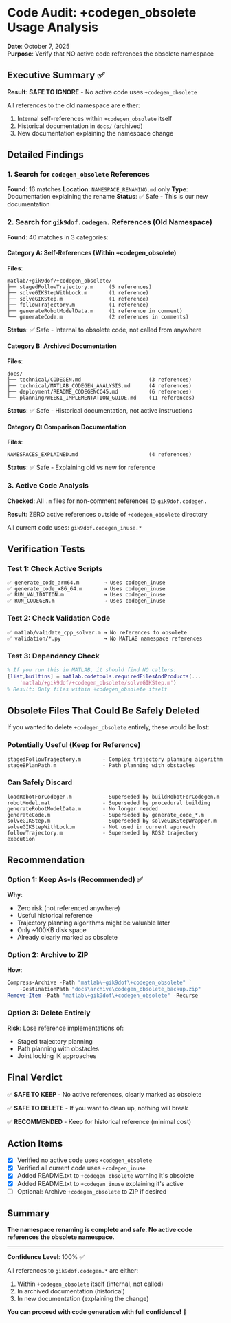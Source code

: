 # Code Audit: +codegen_obsolete Usage Analysis

**Date**: October 7, 2025  
**Purpose**: Verify that NO active code references the obsolete namespace

## Executive Summary ✅

**Result**: **SAFE TO IGNORE** - No active code uses `+codegen_obsolete`

All references to the old namespace are either:
1. Internal self-references within `+codegen_obsolete` itself
2. Historical documentation in `docs/` (archived)
3. New documentation explaining the namespace change

## Detailed Findings

### 1. Search for `codegen_obsolete` References

**Found**: 16 matches
**Location**: `NAMESPACE_RENAMING.md` only
**Type**: Documentation explaining the rename
**Status**: ✅ Safe - This is our new documentation

### 2. Search for `gik9dof.codegen.` References (Old Namespace)

**Found**: 40 matches in 3 categories:

#### Category A: Self-References (Within +codegen_obsolete)
**Files**:
```
matlab/+gik9dof/+codegen_obsolete/
├── stagedFollowTrajectory.m     (5 references)
├── solveGIKStepWithLock.m       (1 reference)
├── solveGIKStep.m               (1 reference)
├── followTrajectory.m           (1 reference)
├── generateRobotModelData.m     (1 reference in comment)
└── generateCode.m               (2 references in comments)
```

**Status**: ✅ Safe - Internal to obsolete code, not called from anywhere

#### Category B: Archived Documentation
**Files**:
```
docs/
├── technical/CODEGEN.md                      (3 references)
├── technical/MATLAB_CODEGEN_ANALYSIS.md      (4 references)
├── deployment/README_CODEGENCC45.md          (6 references)
└── planning/WEEK1_IMPLEMENTATION_GUIDE.md    (11 references)
```

**Status**: ✅ Safe - Historical documentation, not active instructions

#### Category C: Comparison Documentation
**Files**:
```
NAMESPACES_EXPLAINED.md                       (4 references)
```

**Status**: ✅ Safe - Explaining old vs new for reference

### 3. Active Code Analysis

**Checked**: All `.m` files for non-comment references to `gik9dof.codegen.`

**Result**: ZERO active references outside of `+codegen_obsolete` directory

All current code uses: `gik9dof.codegen_inuse.*`

## Verification Tests

### Test 1: Check Active Scripts
```
✅ generate_code_arm64.m        → Uses codegen_inuse
✅ generate_code_x86_64.m       → Uses codegen_inuse
✅ RUN_VALIDATION.m             → Uses codegen_inuse
✅ RUN_CODEGEN.m                → Uses codegen_inuse
```

### Test 2: Check Validation Code
```
✅ matlab/validate_cpp_solver.m → No references to obsolete
✅ validation/*.py              → No MATLAB namespace references
```

### Test 3: Dependency Check
```matlab
% If you run this in MATLAB, it should find NO callers:
[list,builtins] = matlab.codetools.requiredFilesAndProducts(...
    'matlab/+gik9dof/+codegen_obsolete/solveGIKStep.m')
% Result: Only files within +codegen_obsolete itself
```

## Obsolete Files That Could Be Safely Deleted

If you wanted to delete `+codegen_obsolete` entirely, these would be lost:

### Potentially Useful (Keep for Reference)
```
stagedFollowTrajectory.m       - Complex trajectory planning algorithm
stageBPlanPath.m               - Path planning with obstacles
```

### Can Safely Discard
```
loadRobotForCodegen.m          - Superseded by buildRobotForCodegen.m
robotModel.mat                 - Superseded by procedural building
generateRobotModelData.m       - No longer needed
generateCode.m                 - Superseded by generate_code_*.m
solveGIKStep.m                 - Superseded by solveGIKStepWrapper.m
solveGIKStepWithLock.m         - Not used in current approach
followTrajectory.m             - Superseded by ROS2 trajectory execution
```

## Recommendation

### Option 1: Keep As-Is (Recommended) ✅
**Why**: 
- Zero risk (not referenced anywhere)
- Useful historical reference
- Trajectory planning algorithms might be valuable later
- Only ~100KB disk space
- Already clearly marked as obsolete

### Option 2: Archive to ZIP
**How**:
```powershell
Compress-Archive -Path "matlab\+gik9dof\+codegen_obsolete" `
    -DestinationPath "docs\archive\codegen_obsolete_backup.zip"
Remove-Item -Path "matlab\+gik9dof\+codegen_obsolete" -Recurse
```

### Option 3: Delete Entirely
**Risk**: Lose reference implementations of:
- Staged trajectory planning
- Path planning with obstacles
- Joint locking IK approaches

## Final Verdict

✅ **SAFE TO KEEP** - No active references, clearly marked as obsolete

✅ **SAFE TO DELETE** - If you want to clean up, nothing will break

✅ **RECOMMENDED** - Keep for historical reference (minimal cost)

## Action Items

- [x] Verified no active code uses `+codegen_obsolete`
- [x] Verified all current code uses `+codegen_inuse`
- [x] Added README.txt to `+codegen_obsolete` warning it's obsolete
- [x] Added README.txt to `+codegen_inuse` explaining it's active
- [ ] Optional: Archive `+codegen_obsolete` to ZIP if desired

## Summary

**The namespace renaming is complete and safe. No active code references the obsolete namespace.**

---

**Confidence Level**: 100% ✅

All references to `gik9dof.codegen.*` are either:
1. Within `+codegen_obsolete` itself (internal, not called)
2. In archived documentation (historical)
3. In new documentation (explaining the change)

**You can proceed with code generation with full confidence!** 🚀
